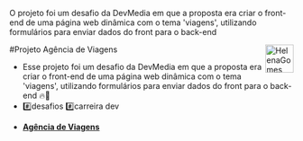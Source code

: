
 O projeto foi um desafio da DevMedia em que a proposta era criar o front-end de uma página web dinâmica com o tema 'viagens', utilizando formulários para enviar dados do front para o back-end
 
 <div>
  <img align="right" src="https://user-images.githubusercontent.com/94927107/202288637-fc13dd57-c051-48dd-ba02-870c9ef26267.png" alt="HelenaGomes" width="50px">
</div>

#Projeto Agência de Viagens 

- Esse projeto foi um desafio da DevMedia em que a proposta era criar o front-end de uma página web dinâmica com o tema 'viagens', utilizando formulários para enviar dados do front para o back-end  🔥🚀 
- #️⃣desafios #️⃣carreira dev
* **[Agência de Viagens](https://helena-lujan-gomes.github.io/projeto-clinica-medica-life/)**



